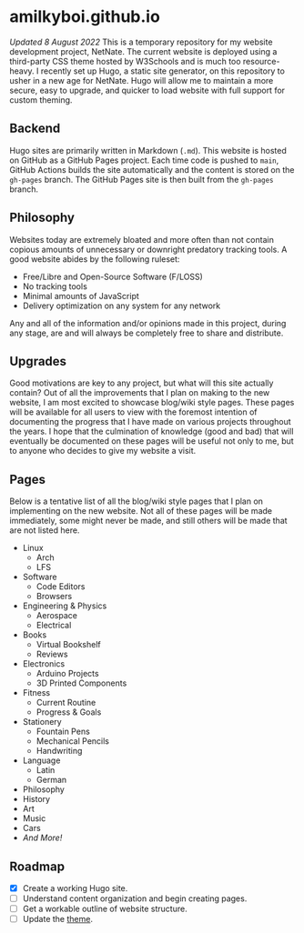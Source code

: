 # amilkyboi.github.io

*Updated 8 August 2022*
This is a temporary repository for my website development project, NetNate. The current website is deployed using a third-party CSS theme hosted by W3Schools and is much too resource-heavy. I recently set up Hugo, a static site generator, on this repository to usher in a new age for NetNate. Hugo will allow me to maintain a more secure, easy to upgrade, and quicker to load website with full support for custom theming.

## Backend

Hugo sites are primarily written in Markdown (`.md`). This website is hosted on GitHub as a GitHub Pages project. Each time code is pushed to `main`, GitHub Actions builds the site automatically and the content is stored on the `gh-pages` branch. The GitHub Pages site is then built from the `gh-pages` branch.

## Philosophy

Websites today are extremely bloated and more often than not contain copious amounts of unnecessary or downright predatory tracking tools. A good website abides by the following ruleset:

- Free/Libre and Open-Source Software (F/LOSS)
- No tracking tools
- Minimal amounts of JavaScript
- Delivery optimization on any system for any network

Any and all of the information and/or opinions made in this project, during any stage, are and will always be completely free to share and distribute.

## Upgrades

Good motivations are key to any project, but what will this site actually contain? Out of all the improvements that I plan on making to the new website, I am most excited to showcase blog/wiki style pages. These pages will be available for all users to view with the foremost intention of documenting the progress that I have made on various projects throughout the years. I hope that the culmination of knowledge (good and bad) that will eventually be documented on these pages will be useful not only to me, but to anyone who decides to give my website a visit.

## Pages

Below is a tentative list of all the blog/wiki style pages that I plan on implementing on the new website. Not all of these pages will be made immediately, some might never be made, and still others will be made that are not listed here.

- Linux
  - Arch
  - LFS
- Software
  - Code Editors
  - Browsers
- Engineering & Physics
  - Aerospace
  - Electrical
- Books
  - Virtual Bookshelf
  - Reviews
- Electronics
  - Arduino Projects
  - 3D Printed Components
- Fitness
  - Current Routine
  - Progress & Goals
- Stationery
  - Fountain Pens
  - Mechanical Pencils
  - Handwriting
- Language
  - Latin
  - German
- Philosophy
- History
- Art
- Music
- Cars
- *And More!*

## Roadmap

- [x] Create a working Hugo site.
- [ ] Understand content organization and begin creating pages.
- [ ] Get a workable outline of website structure.
- [ ] Update the [theme](https://github.com/joeroe/risotto).
